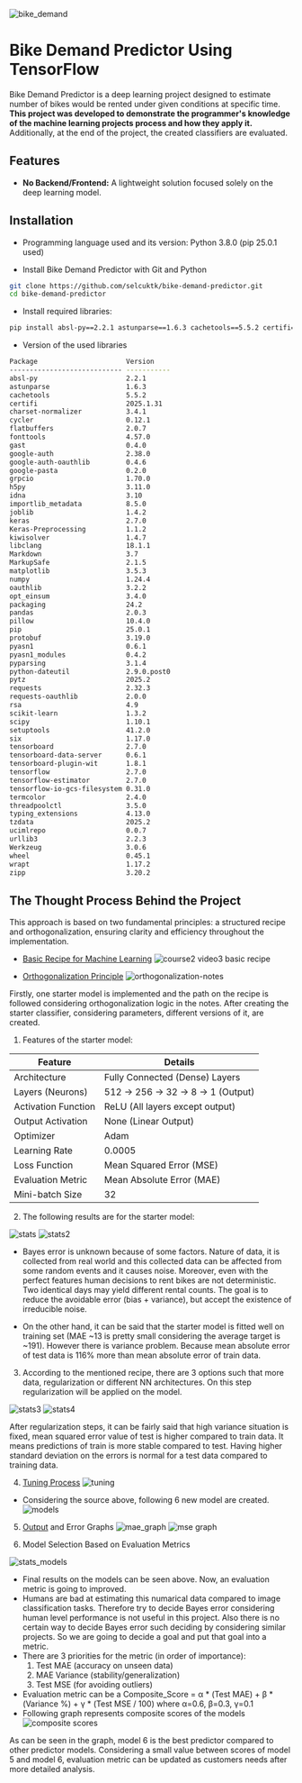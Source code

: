 ![bike_demand](https://github.com/user-attachments/assets/fcbcd2a6-d6f5-434d-bd55-8ac6c8140759)

# Bike Demand Predictor Using TensorFlow

Bike Demand Predictor is a deep learning project designed to estimate number of bikes would be rented under given conditions at specific time. **This project was developed to demonstrate the programmer's knowledge of the machine learning projects process and how they apply it.** Additionally, at the end of the project, the created classifiers are evaluated.


## Features

- **No Backend/Frontend:** A lightweight solution focused solely on the deep learning model.


## Installation

- Programming language used and its version: Python 3.8.0  (pip 25.0.1 used)

- Install Bike Demand Predictor with Git and Python

```bash
git clone https://github.com/selcuktk/bike-demand-predictor.git
cd bike-demand-predictor
```
- Install required libraries:
```bash
pip install absl-py==2.2.1 astunparse==1.6.3 cachetools==5.5.2 certifi==2025.1.31 charset-normalizer==3.4.1 cycler==0.12.1 flatbuffers==2.0.7 fonttools==4.57.0 gast==0.4.0 google-auth==2.38.0 google-auth-oauthlib==0.4.6 google-pasta==0.2.0 grpcio==1.70.0 h5py==3.11.0 idna==3.10 importlib_metadata==8.5.0 joblib==1.4.2 keras==2.7.0 Keras-Preprocessing==1.1.2 kiwisolver==1.4.7 libclang==18.1.1 Markdown==3.7 MarkupSafe==2.1.5 matplotlib==3.5.3 numpy==1.24.4 oauthlib==3.2.2 opt_einsum==3.4.0 packaging==24.2 pandas==2.0.3 pillow==10.4.0 protobuf==3.19.0 pyasn1==0.6.1 pyasn1_modules==0.4.2 pyparsing==3.1.4 python-dateutil==2.9.0.post0 pytz==2025.2 requests==2.32.3 requests-oauthlib==2.0.0 rsa==4.9 scikit-learn==1.3.2 scipy==1.10.1 six==1.17.0 tensorboard==2.7.0 tensorboard-data-server==0.6.1 tensorboard-plugin-wit==1.8.1 tensorflow==2.7.0 tensorflow-estimator==2.7.0 tensorflow-io-gcs-filesystem==0.31.0 termcolor==2.4.0 threadpoolctl==3.5.0 typing_extensions==4.13.0 tzdata==2025.2 ucimlrepo==0.0.7 urllib3==2.2.3 Werkzeug==3.0.6 wheel==0.45.1 wrapt==1.17.2 zipp==3.20.2
```
- Version of the used libraries
```bash
Package                      Version
---------------------------- -----------
absl-py                      2.2.1
astunparse                   1.6.3
cachetools                   5.5.2
certifi                      2025.1.31
charset-normalizer           3.4.1
cycler                       0.12.1
flatbuffers                  2.0.7
fonttools                    4.57.0
gast                         0.4.0
google-auth                  2.38.0
google-auth-oauthlib         0.4.6
google-pasta                 0.2.0
grpcio                       1.70.0
h5py                         3.11.0
idna                         3.10
importlib_metadata           8.5.0
joblib                       1.4.2
keras                        2.7.0
Keras-Preprocessing          1.1.2
kiwisolver                   1.4.7
libclang                     18.1.1
Markdown                     3.7
MarkupSafe                   2.1.5
matplotlib                   3.5.3
numpy                        1.24.4
oauthlib                     3.2.2
opt_einsum                   3.4.0
packaging                    24.2
pandas                       2.0.3
pillow                       10.4.0
pip                          25.0.1
protobuf                     3.19.0
pyasn1                       0.6.1
pyasn1_modules               0.4.2
pyparsing                    3.1.4
python-dateutil              2.9.0.post0
pytz                         2025.2
requests                     2.32.3
requests-oauthlib            2.0.0
rsa                          4.9
scikit-learn                 1.3.2
scipy                        1.10.1
setuptools                   41.2.0
six                          1.17.0
tensorboard                  2.7.0
tensorboard-data-server      0.6.1
tensorboard-plugin-wit       1.8.1
tensorflow                   2.7.0
tensorflow-estimator         2.7.0
tensorflow-io-gcs-filesystem 0.31.0
termcolor                    2.4.0
threadpoolctl                3.5.0
typing_extensions            4.13.0
tzdata                       2025.2
ucimlrepo                    0.0.7
urllib3                      2.2.3
Werkzeug                     3.0.6
wheel                        0.45.1
wrapt                        1.17.2
zipp                         3.20.2
```

## The Thought Process Behind the Project

This approach is based on two fundamental principles: a structured recipe and orthogonalization, ensuring clarity and efficiency throughout the implementation.

- [Basic Recipe for Machine Learning](https://www.youtube.com/watch?v=C1N_PDHuJ6Q)
![couırse2 video3 basic recipe](https://github.com/user-attachments/assets/dd0b4bb4-be9d-48df-b66a-990219e2188f)

- [Orthogonalization Principle](https://www.youtube.com/watch?v=UEtvV1D6B3s&t=35s)
![orthogonalization-notes](https://github.com/user-attachments/assets/55c4fda9-bfb1-47f7-9e83-a1cde3db82ad)

Firstly, one starter model is implemented and the path on the recipe is followed considering orthogonalization logic in the notes. After creating the starter classifier, considering parameters, different versions of it, are created.

1. Features of the starter model:

| Feature              | Details                          |
|---------------------|---------------------------------|
| Architecture        | Fully Connected (Dense) Layers  |
| Layers (Neurons)    | 512 → 256 → 32 → 8 → 1 (Output) |
| Activation Function | ReLU (All layers except output)  |
| Output Activation   | None (Linear Output)             |
| Optimizer           | Adam                             |
| Learning Rate       | 0.0005                           |
| Loss Function       | Mean Squared Error (MSE)         |
| Evaluation Metric   | Mean Absolute Error (MAE)        |
| Mini-batch Size     | 32                               |

2. The following results are for the starter model:

![stats](https://github.com/user-attachments/assets/0f137007-7a29-4179-9bff-66a7c9ea4ede)
![stats2](https://github.com/user-attachments/assets/288b2e84-cbc0-431e-ad46-3e84928d49c8)

- Bayes error is unknown because of some factors. Nature of data, it is collected from real world and this collected data can be affected from some random events and it causes noise. Moreover, even with the perfect features human decisions to rent bikes are not deterministic. Two identical days may yield different rental counts. The goal is to reduce the avoidable error (bias + variance), but accept the existence of irreducible noise.

- On the other hand, it can be said that the starter model is fitted well on training set (MAE ~13 is pretty small considering the average target is ~191). However there is variance problem. Because mean absolute error of test data is 116% more than mean absolute error of train data.

3. According to the mentioned recipe, there are 3 options such that more data, regularization or different NN architectures. On this step regularization will be applied on the model.

![stats3](https://github.com/user-attachments/assets/a8d71543-b25c-46aa-b27e-9429c310dbcf)
![stats4](https://github.com/user-attachments/assets/e108af80-ff9e-4971-bcb6-cb649d42a9cd)


After regularization steps, it can be fairly said that high variance situation is fixed, mean squared error value of test is higher compared to train data. It means predictions of train is more stable compared to test. Having higher standard deviation on the errors is normal for a test data compared to training data.

4. [Tuning Process](https://youtu.be/AXDByU3D1hA?si=CZ0ooK_WZxECV-Lo)
![tuning](https://github.com/user-attachments/assets/7c0a323c-cef8-4396-8cbd-e7ab90490a11)
- Considering the source above, following 6 new model are created.
![models](https://github.com/user-attachments/assets/eb8f67f2-728b-4501-a01e-f8c68281064b)

5. [Output](https://github.com/user-attachments/assets/d6082705-6718-46a0-bfb4-db19ee6be04b) and Error Graphs
![mae_graph](https://github.com/user-attachments/assets/a892a812-842a-4a18-a14b-0705e050258e)
![mse graph](https://github.com/user-attachments/assets/2f0424a7-0f72-45b7-bf40-b28b01416b0d)

6. Model Selection Based on Evaluation Metrics

![stats_models](https://github.com/user-attachments/assets/cd24221c-3b10-45e6-9e73-bff387c0d4f9)
- Final results on the models can be seen above. Now, an evaluation metric is going to improved. 
- Humans are bad at estimating this numarical data compared to image classification tasks. Therefore try to decide Bayes error considering human level performance is not useful in this project. Also there is no certain way to decide Bayes error such deciding by considering similar projects. So we are going to decide a goal and put that goal into a metric. 
- There are 3 priorities for the metric (in order of importance): 
    1. Test MAE (accuracy on unseen data)
    2. MAE Variance (stability/generalization)
    3. Test MSE (for avoiding outliers)
- Evaluation metric can be a Composite_Score = α * (Test MAE) + β * (Variance %) + γ * (Test MSE / 100) where α=0.6,  β=0.3, γ=0.1
- Following graph represents composite scores of the models
![composite scores](https://github.com/user-attachments/assets/2949a507-84cd-4eb4-a2b1-5dd0fe7548c0)

As can be seen in the graph, model 6 is the best predictor compared to other predictor models. Considering a small value between scores of model 5 and model 6, evaluation metric can be updated as customers needs after more detailed analysis.
